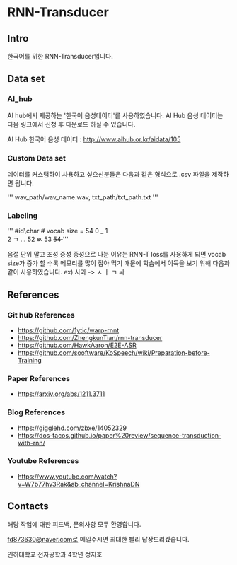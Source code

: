 # RNN-Transducer

## Intro
한국어를 위한 RNN-Transducer입니다.

## Data set
### AI_hub
AI hub에서 제공하는 '한국어 음성데이터'를 사용하였습니다. AI Hub 음성 데이터는 다음 링크에서 신청 후 다운로드 하실 수 있습니다.

AI Hub 한국어 음성 데이터 : http://www.aihub.or.kr/aidata/105 

### Custom Data set
데이터를 커스텀하여 사용하고 싶으신분들은 다음과 같은 형식으로 .csv 파일을 제작하면 됩니다.

 '''
 wav_path/wav_name.wav, txt_path/txt_path.txt
 '''

### Labeling
 ''' 
 #id\char # vocab size = 54
 0   _
 1    
 2   ㄱ
 ...
 52   ㅄ
 53   <s>
  54   </s>
 '''

음절 단위 말고 초성 중성 종성으로 나눈 이유는 RNN-T loss를 사용하게 되면 vocab size가 증가 할 수록 메모리를 많이 잡아 먹기 때문에 학습에서 이득을 보기 위해 다음과 같이 사용하였습니다.
ex) 사과 -> ㅅ ㅏ ㄱ ㅘ

## References
### Git hub References
* https://github.com/1ytic/warp-rnnt
* https://github.com/ZhengkunTian/rnn-transducer
* https://github.com/HawkAaron/E2E-ASR
* https://github.com/sooftware/KoSpeech/wiki/Preparation-before-Training

### Paper References
* https://arxiv.org/abs/1211.3711

### Blog References
* https://gigglehd.com/zbxe/14052329
* https://dos-tacos.github.io/paper%20review/sequence-transduction-with-rnn/

### Youtube References
* https://www.youtube.com/watch?v=W7b77hv3Rak&ab_channel=KrishnaDN

## Contacts
해당 작업에 대한 피드백, 문의사항 모두 환영합니다.

fd873630@naver.com로 메일주시면 최대한 빨리 답장드리겠습니다.

인하대학교 전자공학과 4학년 정지호